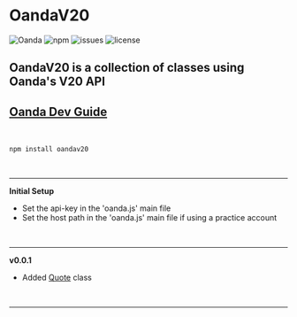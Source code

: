 # **OandaV20**

![Oanda](https://img.shields.io/badge/oanda%20api-v20-blue)
![npm](https://img.shields.io/npm/v/oandav20)
![issues](https://img.shields.io/github/issues/fooeybar/oandav20)
![license](https://img.shields.io/badge/license-MIT-green)

## OandaV20 is a collection of classes using Oanda's V20 API

[Oanda Dev Guide](https://developer.oanda.com/rest-live-v20/development-guide/)
-

<br/>

`npm install oandav20`

<br/>

---

**Initial Setup**

- Set the api-key in the 'oanda.js' main file
- Set the host path in the 'oanda.js' main file if using a practice account

<br/>

---

**v0.0.1**
- Added [Quote](https://github.com/Fooeybar/OandaV20/tree/master/quote) class

<br/>

---

